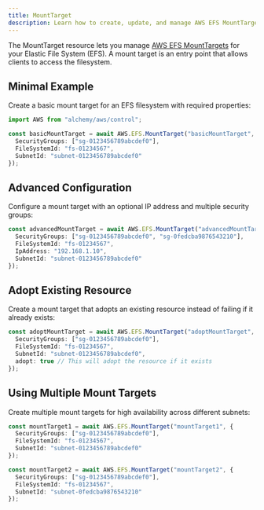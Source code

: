 ```yaml
---
title: MountTarget
description: Learn how to create, update, and manage AWS EFS MountTargets using Alchemy Cloud Control.
---
```



The MountTarget resource lets you manage [AWS EFS MountTargets](https://docs.aws.amazon.com/efs/latest/userguide/) for your Elastic File System (EFS). A mount target is an entry point that allows clients to access the filesystem.

## Minimal Example

Create a basic mount target for an EFS filesystem with required properties:

```ts
import AWS from "alchemy/aws/control";

const basicMountTarget = await AWS.EFS.MountTarget("basicMountTarget", {
  SecurityGroups: ["sg-0123456789abcdef0"],
  FileSystemId: "fs-01234567",
  SubnetId: "subnet-0123456789abcdef0"
});
```

## Advanced Configuration

Configure a mount target with an optional IP address and multiple security groups:

```ts
const advancedMountTarget = await AWS.EFS.MountTarget("advancedMountTarget", {
  SecurityGroups: ["sg-0123456789abcdef0", "sg-0fedcba9876543210"],
  FileSystemId: "fs-01234567",
  IpAddress: "192.168.1.10",
  SubnetId: "subnet-0123456789abcdef0"
});
```

## Adopt Existing Resource

Create a mount target that adopts an existing resource instead of failing if it already exists:

```ts
const adoptMountTarget = await AWS.EFS.MountTarget("adoptMountTarget", {
  SecurityGroups: ["sg-0123456789abcdef0"],
  FileSystemId: "fs-01234567",
  SubnetId: "subnet-0123456789abcdef0",
  adopt: true // This will adopt the resource if it exists
});
```

## Using Multiple Mount Targets

Create multiple mount targets for high availability across different subnets:

```ts
const mountTarget1 = await AWS.EFS.MountTarget("mountTarget1", {
  SecurityGroups: ["sg-0123456789abcdef0"],
  FileSystemId: "fs-01234567",
  SubnetId: "subnet-0123456789abcdef0"
});

const mountTarget2 = await AWS.EFS.MountTarget("mountTarget2", {
  SecurityGroups: ["sg-0123456789abcdef0"],
  FileSystemId: "fs-01234567",
  SubnetId: "subnet-0fedcba9876543210"
});
```
